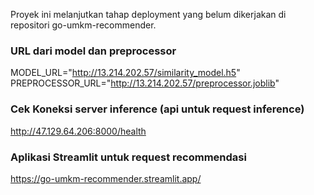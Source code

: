 Proyek ini melanjutkan tahap deployment yang belum dikerjakan di repositori go-umkm-recommender.

### URL dari model dan preprocessor
MODEL_URL="http://13.214.202.57/similarity_model.h5"    
PREPROCESSOR_URL="http://13.214.202.57/preprocessor.joblib"    

### Cek Koneksi server inference (api untuk request inference)    
http://47.129.64.206:8000/health

### Aplikasi Streamlit untuk request recommendasi    
https://go-umkm-recommender.streamlit.app/    


